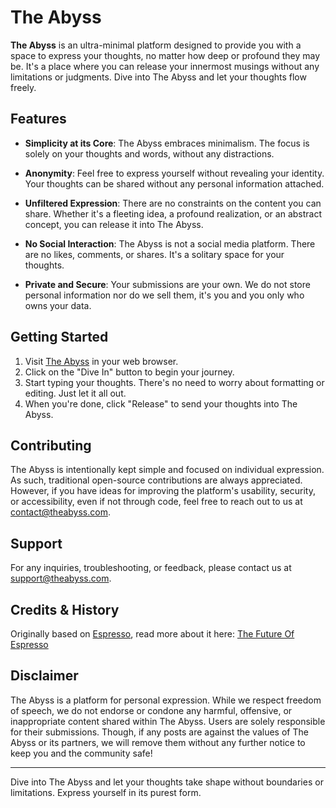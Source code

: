 # The Abyss

**The Abyss** is an ultra-minimal platform designed to provide you with a space to express your thoughts, no matter how deep or profound they may be. It's a place where you can release your innermost musings without any limitations or judgments. Dive into The Abyss and let your thoughts flow freely.

## Features

- **Simplicity at its Core**: The Abyss embraces minimalism. The focus is solely on your thoughts and words, without any distractions.

- **Anonymity**: Feel free to express yourself without revealing your identity. Your thoughts can be shared without any personal information attached.

- **Unfiltered Expression**: There are no constraints on the content you can share. Whether it's a fleeting idea, a profound realization, or an abstract concept, you can release it into The Abyss.

- **No Social Interaction**: The Abyss is not a social media platform. There are no likes, comments, or shares. It's a solitary space for your thoughts.

- **Private and Secure**: Your submissions are your own. We do not store personal information nor do we sell them, it's you and you only who owns your data.

## Getting Started

1. Visit [The Abyss](https://theabyss.ink) in your web browser.
2. Click on the "Dive In" button to begin your journey.
3. Start typing your thoughts. There's no need to worry about formatting or editing. Just let it all out.
4. When you're done, click "Release" to send your thoughts into The Abyss.

## Contributing

The Abyss is intentionally kept simple and focused on individual expression. As such, traditional open-source contributions are always appreciated. However, if you have ideas for improving the platform's usability, security, or accessibility, even if not through code, feel free to reach out to us at [contact@theabyss.com](mailto:contact@theabyss.com).

## Support

For any inquiries, troubleshooting, or feedback, please contact us at [support@theabyss.com](mailto:support@theabyss.com).

## Credits & History

Originally based on [Espresso](https://github.com/solomonshalom/the-abyss), read more about it here: [The Future Of Espresso](https://github.com/solomonshalom/espresso/discussions/3)

## Disclaimer

The Abyss is a platform for personal expression. While we respect freedom of speech, we do not endorse or condone any harmful, offensive, or inappropriate content shared within The Abyss. Users are solely responsible for their submissions. Though, if any posts are against the values of The Abyss or its partners, we will remove them without any further notice to keep you and the community safe!

---

Dive into The Abyss and let your thoughts take shape without boundaries or limitations. Express yourself in its purest form.
